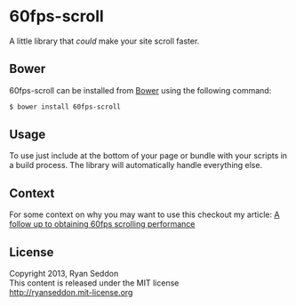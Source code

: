 60fps-scroll
============

A little library that *could* make your site scroll faster.

## Bower

60fps-scroll can be installed from [Bower](http://twitter.github.com/bower/) using the following command:

```bash
$ bower install 60fps-scroll
```

## Usage

To use just include at the bottom of your page or bundle with your scripts in a build process. The library will automatically handle everything else.

## Context

For some context on why you may want to use this checkout my article: [A follow up to obtaining 60fps scrolling performance](http://www.thecssninja.com/javascript/follow-up-60fps-scroll)

## License

Copyright 2013, Ryan Seddon  
This content is released under the MIT license  
http://ryanseddon.mit-license.org